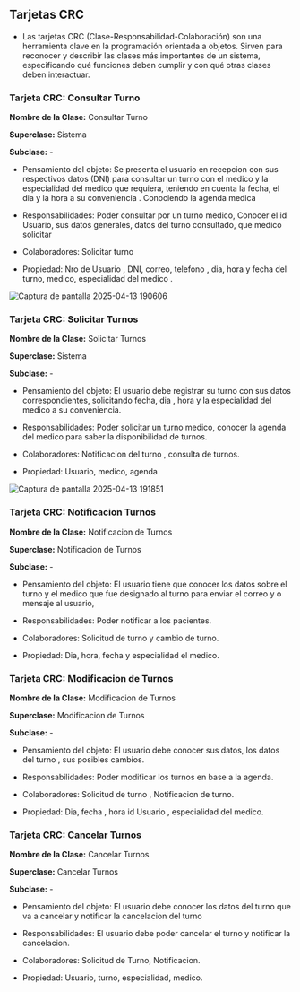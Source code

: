 ## Tarjetas CRC 

- Las tarjetas CRC (Clase-Responsabilidad-Colaboración) son una herramienta clave en la programación orientada a objetos. Sirven para reconocer y describir las clases 
  más importantes de un sistema, especificando qué funciones deben cumplir y con qué otras clases deben interactuar. 




### Tarjeta CRC: Consultar Turno 

**Nombre de la Clase:**  Consultar Turno 

**Superclase:** Sistema 

**Subclase:** -

- Pensamiento del objeto: Se presenta el usuario en recepcion con sus respectivos datos (DNI)  para consultar un turno con el medico y la especialidad del medico que 
  requiera, 
  teniendo en cuenta la fecha, el dia y la hora a su conveniencia . Conociendo la agenda medica 

- Responsabilidades: Poder consultar por un turno medico, Conocer el id Usuario, sus datos generales, datos del turno consultado, que medico solicitar 

- Colaboradores: Solicitar turno 

- Propiedad:  Nro de Usuario , DNI, correo, telefono ,  dia, hora y fecha del turno, medico, especialidad del medico .


 ![Captura de pantalla 2025-04-13 190606](https://github.com/user-attachments/assets/34973169-cdcc-43e7-a33a-b824f9fbde9a)



 ### Tarjeta CRC: Solicitar Turnos  

**Nombre de la Clase:**  Solicitar Turnos 

**Superclase:** Sistema 

**Subclase:** -


 - Pensamiento del objeto: El usuario debe registrar su turno con sus datos correspondientes, solicitando fecha, dia , hora y la especialidad del medico a su 
   conveniencia. 

- Responsabilidades: Poder solicitar un turno medico, conocer la agenda del medico para saber la disponibilidad de turnos.  

- Colaboradores: Notificacion del turno , consulta de turnos.  

- Propiedad:  Usuario, medico, agenda 



![Captura de pantalla 2025-04-13 191851](https://github.com/user-attachments/assets/788edab3-495d-4297-8725-b471640b3911)




### Tarjeta CRC: Notificacion Turnos  

**Nombre de la Clase:**  Notificacion de Turnos

**Superclase:** Notificacion de Turnos 

**Subclase:** -


 - Pensamiento del objeto: El usuario tiene que conocer los datos sobre el turno y el medico que fue designado al turno para enviar el correo y o mensaje al usuario,

- Responsabilidades: Poder notificar a los pacientes.

- Colaboradores: Solicitud de turno y cambio de turno.

- Propiedad:  Dia, hora, fecha  y especialidad el medico. 



### Tarjeta CRC: Modificacion de Turnos  

**Nombre de la Clase:** Modificacion de Turnos

**Superclase:** Modificacion de Turnos 

**Subclase:** -


- Pensamiento del objeto: El usuario debe conocer sus datos, los datos del turno , sus posibles cambios. 

- Responsabilidades: Poder modificar los turnos en base a la agenda.

- Colaboradores: Solicitud de turno , Notificacion de turno.

- Propiedad: Dia, fecha , hora id Usuario , especialidad del medico. 




### Tarjeta CRC: Cancelar Turnos  

**Nombre de la Clase:** Cancelar Turnos

**Superclase:** Cancelar Turnos 

**Subclase:** -


- Pensamiento del objeto: El usuario debe conocer los datos del turno que va a cancelar y notificar la cancelacion del turno  

- Responsabilidades: El usuario debe poder cancelar el turno y notificar la cancelacion.

- Colaboradores: Solicitud de Turno, Notificacion.

- Propiedad: Usuario, turno, especialidad, medico. 





